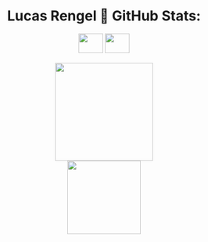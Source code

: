 <h1 align="center">Lucas Rengel 🐙 GitHub Stats:</h1>
  <p align="center">
    <img height=40px width=50px src="https://cdn.jsdelivr.net/gh/devicons/devicon/icons/java/java-plain.svg" /> <img height=40px width=50px src="https://cdn.jsdelivr.net/gh/devicons/devicon/icons/cplusplus/cplusplus-plain.svg" /><br><br>
    <img height=200px src="https://github-readme-streak-stats.herokuapp.com/?user=lucasrengel&theme=dark&hide_border=false"><br>
    <img height=150px src="https://github-readme-stats.vercel.app/api/top-langs/?username=lucasrengel&theme=dark&hide_border=false&include_all_commits=true&count_private=false&layout=compact">
